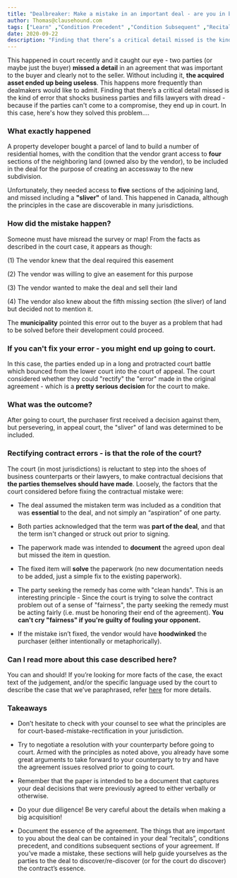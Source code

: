 ```yaml
---
title: "Dealbreaker: Make a mistake in an important deal - are you in big trouble?"
author: Thomas@clausehound.com
tags: ["Learn" ,"Condition Precedent" ,"Condition Subsequent" ,"Recitals"]
date: 2020-09-22 
description: "Finding that there’s a critical detail missed is the kind of error that shocks business parties and fills lawyers with dread - because if the parties can't come to a compromise, the end up in court.In this case, here's how they solved this problem."
---
```


This happened in court recently and it caught our eye - two parties (or maybe just the buyer) **missed a detail** in an agreement that was important to the buyer and clearly not to the seller. Without including it, **the acquired asset ended up being useless**. This happens more frequently than dealmakers would like to admit. Finding that there’s a
critical detail missed is the kind of error that shocks business parties and fills lawyers with dread - because if the parties can't come to a compromise, they end up in
court. In this case, here's how they solved this problem....

### What exactly happened

A property developer bought a parcel of land to build a number of residential homes, with the condition that the vendor grant access to **four** sections of the neighboring land (owned also by the vendor), to be included in the deal for the purpose of creating an accessway to the new subdivision. 

Unfortunately, they needed access to **five** sections of the adjoining land, and missed including a **"sliver"** of land. This happened in Canada, although the principles in the case are discoverable in many jurisdictions. 

### How did the mistake happen?

Someone must have misread the survey or map! From the facts as described in the court case, it appears as though:

(1) The vendor knew that the deal required this easement

(2) The vendor was willing to give an easement for this purpose

(3) The vendor wanted to make the deal and sell their land

(4) The vendor also knew about the fifth missing section (the sliver) of land but decided not to mention it.

The **municipality** pointed this error out to the buyer as a problem that had to be solved before their development could proceed.

### If you can't fix your error - you might end up going to court.
In this case, the parties ended up in a long and protracted court battle which bounced from the lower court into the court of appeal. The court considered whether they could "rectify" the "error" made in the original agreement - which is a **pretty serious decision** for the court to make.

### What was the outcome?
After going to court, the purchaser first received a decision against them, but persevering, in appeal court, the "sliver" of land was determined to be included.  

### Rectifying contract errors - is that the role of the court?
The court (in most jurisdictions) is reluctant to step into the shoes of business counterparts or their lawyers, to make contractual decisions that **the parties themselves should have made**. Loosely, the factors that the court considered before fixing the contractual mistake were:

- The deal assumed the mistaken term was included as a condition that was **essential** to the deal, and not simply an “aspiration” of one party.

- Both parties acknowledged that the term was **part of the deal**, and that the term isn't changed or struck out prior to signing.

- The paperwork made was intended to **document** the agreed upon deal but missed the item in question.

- The fixed item will **solve** the paperwork (no new documentation needs to be added, just a simple fix to the existing paperwork).

- The party seeking the remedy has come with "clean hands". This is an interesting principle - Since the court is trying to solve the contract problem out of a sense of "fairness", the party seeking the remedy must be acting fairly (i.e. must be honoring their end of the agreement). **You can't cry "fairness" if you're guilty of fouling your opponent.**

- If the mistake isn’t fixed, the vendor would have **hoodwinked** the purchaser (either intentionally or metaphorically).

### Can I read more about this case described here?

You can and should! If you’re looking for more facts of the case, the exact text of the judgement, and/or the specific language used by the court to describe the case that we’ve paraphrased, refer [here](https://www.canlii.org/en/on/onca/doc/2020/2020onca273/2020onca273.html) for more details.
                                                                                                                                        

### Takeaways

- Don’t hesitate to check with your counsel to see what the principles are for court-based-mistake-rectification in your jurisdiction.

- Try to negotiate a resolution with your counterparty before going to court. Armed with the principles as noted above, you already have some great arguments to take forward to your counterparty to try and have the agreement issues resolved prior to going to court.

- Remember that the paper is intended to be a document that captures your deal decisions that were previously agreed to either verbally or otherwise.

- Do your due diligence! Be very careful about the details when making a big acquisition!

- Document the essence of the agreement. The things that are important to you about the deal can be contained in your deal “recitals”, conditions precedent, and conditions subsequent sections of your agreement. If you’ve made a mistake, these sections will help guide yourselves as the parties to the deal to discover/re-discover (or for the court do discover) the contract’s essence.
